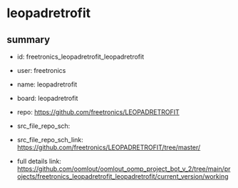 # leopadretrofit
 
## summary 
* id: freetronics_leopadretrofit_leopadretrofit
* user: freetronics
* name: leopadretrofit
* board: leopadretrofit
* repo: https://github.com/freetronics/LEOPADRETROFIT



* src_file_repo_sch: 
* src_file_repo_sch_link: https://github.com/freetronics/LEOPADRETROFIT/tree/master/
* full details link: https://github.com/oomlout/oomlout_oomp_project_bot_v_2/tree/main/projects/freetronics_leopadretrofit_leopadretrofit/current_version/working  







